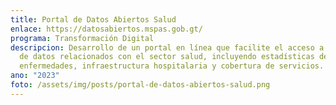 ```yaml
---
title: Portal de Datos Abiertos Salud
enlace: https://datosabiertos.mspas.gob.gt/
programa: Transformación Digital
descripcion: Desarrollo de un portal en línea que facilite el acceso a conjuntos
  de datos relacionados con el sector salud, incluyendo estadísticas de
  enfermedades, infraestructura hospitalaria y cobertura de servicios.
ano: "2023"
foto: /assets/img/posts/portal-de-datos-abiertos-salud.png
---
```

